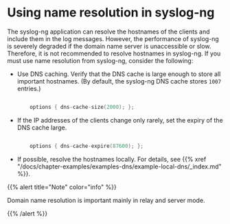 ---
---
<!-- DISCLAIMER: This file is based on the syslog-ng Open Source Edition documentation https://github.com/balabit/syslog-ng-ose-guides/commit/2f4a52ee61d1ea9ad27cb4f3168b95408fddfdf2 and is used under the terms of The syslog-ng Open Source Edition Documentation License. The file has been modified by Axoflow. -->
# Using name resolution in syslog-ng

The syslog-ng application can resolve the hostnames of the clients and include them in the log messages. However, the performance of syslog-ng is severely degraded if the domain name server is unaccessible or slow. Therefore, it is not recommended to resolve hostnames in syslog-ng. If you must use name resolution from syslog-ng, consider the following:

  - Use DNS caching. Verify that the DNS cache is large enough to store all important hostnames. (By default, the syslog-ng DNS cache stores `1007` entries.)
    
    ```c
    
        options { dns-cache-size(2000); };
    
    ```

  - If the IP addresses of the clients change only rarely, set the expiry of the DNS cache large.
    
    ```c
    
        options { dns-cache-expire(87600); };
    
    ```

  - If possible, resolve the hostnames locally. For details, see {{% xref "/docs/chapter-examples/examples-dns/example-local-dns/_index.md" %}}.

{{% alert title="Note" color="info" %}}

Domain name resolution is important mainly in relay and server mode.

{{% /alert %}}
